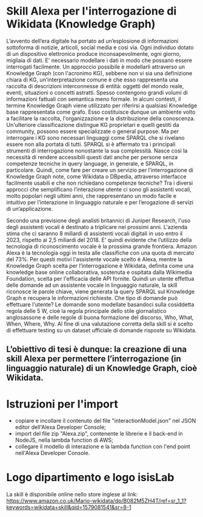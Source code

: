 # Skill Alexa per l'interrogazione di Wikidata (Knowledge Graph)
L’avvento dell’era digitale ha portato ad un’esplosione di informazioni sottoforma di notizie, articoli, social media e così via. Ogni individuo dotato di un dispositivo elettronico produce inconsapevolmente, ogni giorno, migliaia di dati. 
E' necessario modellare i dati in modo che possano essere interrogati facilmente. Un approccio possibile è modellarli attraverso un Knowledge Graph (con l'acronimo KG), sebbene non vi sia una definizione chiara di KG, un'interpretazione comune è che esso rappresenta una raccolta di descrizioni interconnesse di entità: oggetti del mondo reale, eventi, situazioni o concetti astratti. Spesso contengono grandi volumi di informazioni fattuali con semantica meno formale. In alcuni contesti, il termine Knowledge Graph viene utilizzato per riferirsi a qualsiasi Knowledge base rappresentata come grafo. Esso costituisce dunque un ambiente volto a facilitare la raccolta, l'organizzazione e la distribuzione della conoscenza. Un'ulteriore classificazione distingue KG proprietari e quelli gestiti da community, possono essere specializzate o general purpose.
Ma per interrogare i KG sono necessari linguaggi come SPARQL che si rivelano essere non alla portata di tutti. SPARQL si è affermato tra i principali strumenti di interrogazione nonostante la sua complessità. Nasce così la necessità di rendere accessibili questi dati anche per persone senza competenze tecniche in query language, in generale, e SPARQL, in particolare.
Quindi, come fare per creare un servizio per l’interrogazione di Knowledge Graph note, come Wikidata o DBpedia, attraverso interfacce facilmente usabili e che non richiedano competenze tecniche?
Tra i diversi approcci che semplificano l’interazione utente ci sono gli assistenti vocali, molto popolari negli ultimi anni, che rappresentano un modo facile e intuitivo per l’interazione in linguaggio naturale e per l’erogazione di servizi di un’applicazione.

Secondo una previsione degli analisti britannici di Juniper Research, l'uso degli assistenti vocali è destinato a triplicare nei prossimi anni. L'azienda stima che ci saranno 8 miliardi di assistenti vocali digitali in uso entro il 2023, rispetto ai 2,5 miliardi del 2018.
E' quindi evidente che l’utilizzo della tecnologia di riconoscimento vocale è la prossima grande frontiera. Amazon Alexa è la tecnologia oggi in testa alle classifiche con una quota di mercato del 73%.
Per questi motivi l'assistente vocale scelto è Alexa, mentre la Knowledge Graph scelta per l’interrogazione è Wikidata, definita come una knowledge base online collaborativa, sostenuta e ospitata dalla Wikimedia Foundation, scelta per l'efficacia delle API fornite.
Quindi un utente effettua delle domande ad un assistente vocale in linguaggio naturale, la skill riconosce le parole chiave, viene generata la query SPARQL sul Knowledge Graph e recupera le informazioni richieste.
Che tipo di domande può effettuare l'utente? Le domande sono modellate basandoci sulla cosiddetta regola delle 5 W, cioè la regola principale dello stile giornalistico anglosassone e delle regole di buona formazione del discorso, Who, What, When, Where, Why.
Al fine di una valutazione corretta della skill si è scelto di effettuare testing su un dataset ufficiale di domande risposte su Wikidata.


L’obiettivo di tesi è dunque: la creazione di una skill Alexa per permettere l’interrogazione (in linguaggio naturale) di un Knowledge Graph, cioè Wikidata.
----

# Istruzioni per l'import
- copiare e incollare il contenuto del file "interactionModel.json" nel JSON editor dell'Alexa Developer Console;
- import del file zip "Alexa.zip", contenente le librerie e il back-end in NodeJS, nella lambda function di AWS;
- collegare il modello di interazione e la lambda function con l'end point nell'Alexa Developer Console.

# Logo dipartimento e logo isisLab 
La skill è disponibile online nello store inglese al link:
https://www.amazon.co.uk/Mario-wikidata/dp/B082M5ZH4T/ref=sr_1_1?keywords=wikidata+skill&qid=1579081541&sr=8-1
